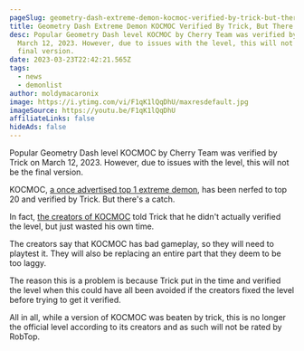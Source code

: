 ```yaml
---
pageSlug: geometry-dash-extreme-demon-kocmoc-verified-by-trick-but-theres-a-catch
title: Geometry Dash Extreme Demon KOCMOC Verified By Trick, But There's A Catch
desc: Popular Geometry Dash level KOCMOC by Cherry Team was verified by Trick on
  March 12, 2023. However, due to issues with the level, this will not be the
  final version.
date: 2023-03-23T22:42:21.565Z
tags:
  - news
  - demonlist
author: moldymacaronix
image: https://i.ytimg.com/vi/F1qK1lQqDhU/maxresdefault.jpg
imageSource: https://youtu.be/F1qK1lQqDhU
affiliateLinks: false
hideAds: false
---
```

Popular Geometry Dash level KOCMOC by Cherry Team was verified by Trick on March 12, 2023. However, due to issues with the level, this will not be the final version.

KOCMOC, [a once advertised top 1 extreme demon](/posts/geometry-dash-kocmoc-new-upcoming-top-1-extreme-demon/), has been nerfed to top 20 and verified by Trick. But there's a catch.

In fact, [the creators of KOCMOC](/posts/geometry-dash-level-kocmoc-what-is-it/#who-made-kocmoc%3F) told Trick that he didn't actually verified the level, but just wasted his own time.

The creators say that KOCMOC has bad gameplay, so they will need to playtest it. They will also be replacing an entire part that they deem to be too laggy.

The reason this is a problem is because Trick put in the time and verified the level when this could have all been avoided if the creators fixed the level before trying to get it verified.

All in all, while a version of KOCMOC was beaten by trick, this is no longer the official level according to its creators and as such will not be rated by RobTop.